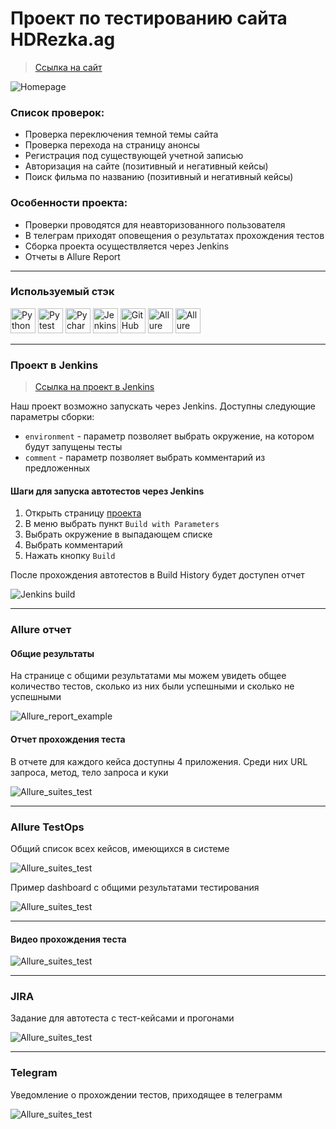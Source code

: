 <h1> Проект по тестированию сайта HDRezka.ag</h1>

> <a target="_blank" href="https://hdrezka.ag/">Ссылка на сайт</a>

![Homepage](./resources/screenshots/Homepage.png)

### Список проверок:
* Проверка переключения темной темы сайта
* Проверка перехода на страницу анонсы
* Регистрация под существующей учетной записью
* Авторизация на сайте (позитивный и негативный кейсы)
* Поиск фильма по названию (позитивный и негативный кейсы)

### Особенности проекта:
* Проверки проводятся для неавторизованного пользователя
* В телеграм приходят оповещения о результатах прохождения тестов
* Сборка проекта осуществляется через Jenkins 
* Отчеты в Allure Report
----

### Используемый стэк

<img title="Python" src="./resources/icons/python.png" height="40" width="40"/> <img title="Pytest" src="./resources/icons/pytest.png" height="40" width="40"/> <img title="Pycharm" src="./resources/icons/pycharm.png" height="40" width="40"/> <img title="Jenkins" src="./resources/icons/jenkins.png" height="40" width="40"/> <img title="GitHub" src="./resources/icons/github.png" height="40" width="40"/> <img title="Allure Report" src="./resources/icons/allure_report.png" height="40" width="40"/> <img title="Allure TestOps" src="./resources/icons/allureTestOps.png" height="40" width="40"/>

----

### Проект в Jenkins
> <a target="_blank" href="https://github.com/ZukhraN/hdrezka_ui_project">Ссылка на проект в Jenkins</a>

Наш проект возможно запускать через Jenkins. Доступны следующие параметры сборки:
* `environment` - параметр позволяет выбрать окружение, на котором будут запущены тесты
* `comment` - параметр позволяет выбрать комментарий из предложенных


#### Шаги для запуска автотестов через Jenkins

1. Открыть страницу <a target="_blank" href="https://jenkins.autotests.cloud/job/hdrezka_ui_project/">проекта</a>
2. В меню выбрать пункт `Build with Parameters`
3. Выбрать окружение в выпадающем списке
4. Выбрать комментарий
5. Нажать кнопку `Build`

После прохождения автотестов в Build History будет доступен отчет

![Jenkins build](./resources/screenshots/Build.png)

----

### Allure отчет
#### Общие результаты

На странице с общими результатами мы можем увидеть общее количество тестов, сколько из них были успешными и сколько не успешными

![Allure_report_example](./resources/screenshots/allure_report_result.png)

#### Отчет прохождения теста

В отчете для каждого кейса доступны 4 приложения. Среди них URL запроса, метод, тело запроса и куки 

![Allure_suites_test](./resources/screenshots/allure_suites.png)


----

### Allure TestOps

Общий список всех кейсов, имеющихся в системе

![Allure_suites_test](./resources/screenshots/allure_testops_results.png)

Пример dashboard с общими результатами тестирования

![Allure_suites_test](./resources/screenshots/dashboard.png)

____

#### Видео прохождения теста

![Allure_suites_test](./resources/screenshots/video.gif)

----

### JIRA

Задание для автотеста с тест-кейсами и прогонами

![Allure_suites_test](./resources/screenshots/jira.png)

----

### Telegram

Уведомление о прохождении тестов, приходящее в телеграмм

![Allure_suites_test](./resources/screenshots/telegram.jpg)



